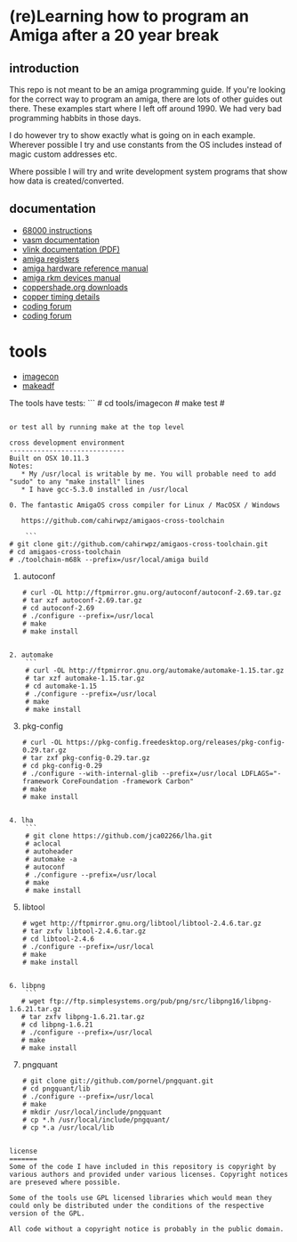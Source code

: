 (re)Learning how to program an Amiga after a 20 year break
==========================================================
introduction
------------
This repo is not meant to be an amiga programming guide. If you're looking for the correct way to program an amiga, there are lots of other guides out there. These examples start where I left off around 1990. We had very bad programming habbits in those days.

I do however try to show exactly what is going on in each example. Wherever possible I try and use constants from the OS includes instead of magic custom addresses etc.

Where possible I will try and write development system programs that show how data is created/converted.

documentation
-------------
* [68000 instructions](http://68k.hax.com/)
* [vasm documentation](http://sun.hasenbraten.de/vasm/release/vasm.html)
* [vlink documentation (PDF)](http://sun.hasenbraten.de/vlink/release/vlink.pdf)
* [amiga registers](http://amigadev.elowar.com/read/ADCD_2.1/Hardware_Manual_guide/node0060.html)
* [amiga hardware reference manual](http://amigadev.elowar.com/read/ADCD_2.1/Hardware_Manual_guide/node0000.html)
* [amiga rkm devices manual](http://amigadev.elowar.com/read/ADCD_2.1/Devices_Manual_guide/node0000.html)
* [coppershade.org downloads](http://coppershade.org/articles/More!/Downloads/)
* [copper timing details](http://coppershade.org/articles/AMIGA/Agnus/Copper:_Exact_WAIT_Timing/)
* [coding forum](http://ada.untergrund.net/?p=boardforums&forum=4)
* [coding forum](http://eab.abime.net/forumdisplay.php?f=112)

tools
=====
* [imagecon](tools/imagecon)
* [makeadf](tools/makeadf)

The tools have tests:
    ```
    # cd tools/imagecon
    # make test
    #
```

or test all by running make at the top level

cross development environment
-----------------------------
Built on OSX 10.11.3
Notes: 
   * My /usr/local is writable by me. You will probable need to add "sudo" to any "make install" lines
   * I have gcc-5.3.0 installed in /usr/local

0. The fantastic AmigaOS cross compiler for Linux / MacOSX / Windows 

   https://github.com/cahirwpz/amigaos-cross-toolchain

    ```
# git clone git://github.com/cahirwpz/amigaos-cross-toolchain.git
# cd amigaos-cross-toolchain
# ./toolchain-m68k --prefix=/usr/local/amiga build
```
   
1. autoconf
    ```
    # curl -OL http://ftpmirror.gnu.org/autoconf/autoconf-2.69.tar.gz
    # tar xzf autoconf-2.69.tar.gz
    # cd autoconf-2.69
    # ./configure --prefix=/usr/local
    # make
    # make install
```

2. automake
    ```
    # curl -OL http://ftpmirror.gnu.org/automake/automake-1.15.tar.gz
    # tar xzf automake-1.15.tar.gz
    # cd automake-1.15
    # ./configure --prefix=/usr/local
    # make
    # make install
```

3. pkg-config
    ```
    # curl -OL https://pkg-config.freedesktop.org/releases/pkg-config-0.29.tar.gz
    # tar zxf pkg-config-0.29.tar.gz
    # cd pkg-config-0.29
    # ./configure --with-internal-glib --prefix=/usr/local LDFLAGS="-framework CoreFoundation -framework Carbon"
    # make
    # make install
```

4. lha
    ```
    # git clone https://github.com/jca02266/lha.git
    # aclocal
    # autoheader
    # automake -a
    # autoconf
    # ./configure --prefix=/usr/local
    # make
    # make install
```

5. libtool
    ```
   # wget http://ftpmirror.gnu.org/libtool/libtool-2.4.6.tar.gz
   # tar zxfv libtool-2.4.6.tar.gz
   # cd libtool-2.4.6
   # ./configure --prefix=/usr/local
   # make
   # make install
```

6. libpng
    ```
   # wget ftp://ftp.simplesystems.org/pub/png/src/libpng16/libpng-1.6.21.tar.gz
   # tar zxfv libpng-1.6.21.tar.gz
   # cd libpng-1.6.21
   # ./configure --prefix=/usr/local
   # make
   # make install
```

7. pngquant
    ```
    # git clone git://github.com/pornel/pngquant.git
    # cd pngquant/lib
    # ./configure --prefix=/usr/local
    # make
    # mkdir /usr/local/include/pngquant
    # cp *.h /usr/local/include/pngquant/
    # cp *.a /usr/local/lib
```

license
=======
Some of the code I have included in this repository is copyright by various authors and provided under various licenses. Copyright notices are preseved where possible.

Some of the tools use GPL licensed libraries which would mean they could only be distributed under the conditions of the respective version of the GPL.

All code without a copyright notice is probably in the public domain.
